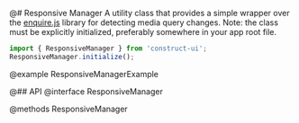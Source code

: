 @# Responsive Manager
A utility class that provides a simple wrapper over the <a href="https://github.com/WickyNilliams/enquire.js/">enquire.js</a> library for detecting media query changes. Note: the class must be explicitly initialized, preferably somewhere in your app root file.

```javascript
import { ResponsiveManager } from 'construct-ui';
ResponsiveManager.initialize();
```

@example ResponsiveManagerExample

@## API
@interface ResponsiveManager

@methods ResponsiveManager
